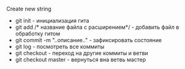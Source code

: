 Create new string

* git init - инициализация гита
* git add /* название файла с расширением*/ - добавить файл в обработку гитом
* git commit -m "..описание.." - зафиксировать состояние
* git log - посмотреть все коммиты
* git checkout - переход на другие коммиты и ветви
* git checkout master - вернуться вна ветвь мастер